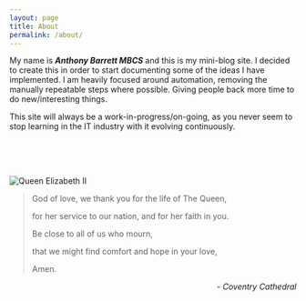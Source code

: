 ```yaml
---
layout: page
title: About
permalink: /about/
---
```


My name is ***Anthony Barrett MBCS*** and this is my mini-blog site. I decided to create this in order to start documenting some of the ideas I have implemented. I am heavily focused around automation, removing the manually repeatable steps where possible. Giving people back more time to do new/interesting things.

This site will always be a work-in-progress/on-going, as you never seem to stop learning in the IT industry with it evolving continuously.

<p><br /><br /><br /></p>

![Queen Elizabeth II](/Portfolio/images/Queen-Elizabeth-II.png)

> God of love, we thank you for the life of The Queen,
>
> for her service to our nation, and for her faith in you.
>
> Be close to all of us who mourn,
> 
> that we might find comfort and hope in your love,
>
> Amen.
<p align="right"><em>- Coventry Cathedral</em></p>
